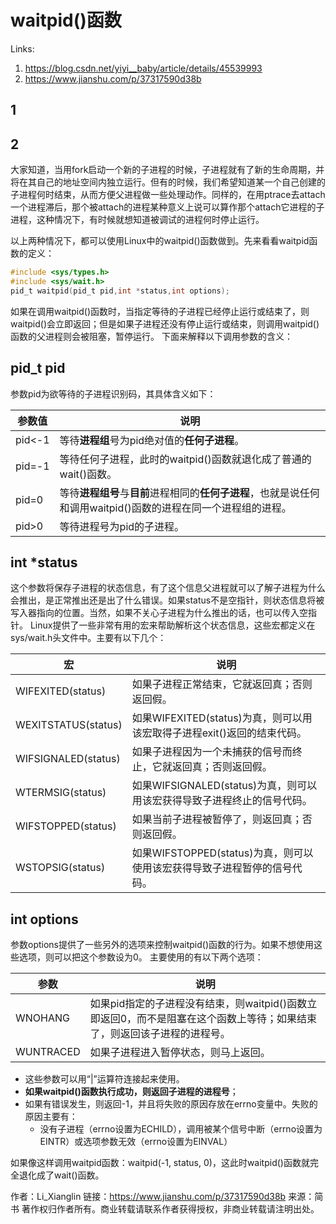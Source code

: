 # waitpid()函数

Links:

1. <https://blog.csdn.net/yiyi__baby/article/details/45539993>
2. https://www.jianshu.com/p/37317590d38b

## 1



## 2

大家知道，当用fork启动一个新的子进程的时候，子进程就有了新的生命周期，并将在其自己的地址空间内独立运行。但有的时候，我们希望知道某一个自己创建的子进程何时结束，从而方便父进程做一些处理动作。同样的，在用ptrace去attach一个进程滞后，那个被attach的进程某种意义上说可以算作那个attach它进程的子进程，这种情况下，有时候就想知道被调试的进程何时停止运行。

以上两种情况下，都可以使用Linux中的waitpid()函数做到。先来看看waitpid函数的定义：

```c
#include <sys/types.h> 
#include <sys/wait.h>
pid_t waitpid(pid_t pid,int *status,int options);
```

如果在调用waitpid()函数时，当指定等待的子进程已经停止运行或结束了，则waitpid()会立即返回；但是如果子进程还没有停止运行或结束，则调用waitpid()函数的父进程则会被阻塞，暂停运行。
 下面来解释以下调用参数的含义：

## pid_t pid

参数pid为欲等待的子进程识别码，其具体含义如下：

| 参数值 | 说明                                                         |
| ------ | ------------------------------------------------------------ |
| pid<-1 | 等待**进程组**号为pid绝对值的**任何子进程**。                |
| pid=-1 | 等待任何子进程，此时的waitpid()函数就退化成了普通的wait()函数。 |
| pid=0  | 等待**进程组号**与**目前**进程相同的**任何子进程**，也就是说任何和调用waitpid()函数的进程在同一个进程组的进程。 |
| pid>0  | 等待进程号为pid的子进程。                                    |

## int *status

这个参数将保存子进程的状态信息，有了这个信息父进程就可以了解子进程为什么会推出，是正常推出还是出了什么错误。如果status不是空指针，则状态信息将被写入器指向的位置。当然，如果不关心子进程为什么推出的话，也可以传入空指针。
 Linux提供了一些非常有用的宏来帮助解析这个状态信息，这些宏都定义在sys/wait.h头文件中。主要有以下几个：

| 宏                  | 说明                                                         |
| ------------------- | ------------------------------------------------------------ |
| WIFEXITED(status)   | 如果子进程正常结束，它就返回真；否则返回假。                 |
| WEXITSTATUS(status) | 如果WIFEXITED(status)为真，则可以用该宏取得子进程exit()返回的结束代码。 |
| WIFSIGNALED(status) | 如果子进程因为一个未捕获的信号而终止，它就返回真；否则返回假。 |
| WTERMSIG(status)    | 如果WIFSIGNALED(status)为真，则可以用该宏获得导致子进程终止的信号代码。 |
| WIFSTOPPED(status)  | 如果当前子进程被暂停了，则返回真；否则返回假。               |
| WSTOPSIG(status)    | 如果WIFSTOPPED(status)为真，则可以使用该宏获得导致子进程暂停的信号代码。 |

## int options

参数options提供了一些另外的选项来控制waitpid()函数的行为。如果不想使用这些选项，则可以把这个参数设为0。
 主要使用的有以下两个选项：

| 参数      | 说明                                                         |
| --------- | ------------------------------------------------------------ |
| WNOHANG   | 如果pid指定的子进程没有结束，则waitpid()函数立即返回0，而不是阻塞在这个函数上等待；如果结束了，则返回该子进程的进程号。 |
| WUNTRACED | 如果子进程进入暂停状态，则马上返回。                         |

- 这些参数可以用“|”运算符连接起来使用。
- **如果waitpid()函数执行成功，则返回子进程的进程号**；
- 如果有错误发生，则返回-1，并且将失败的原因存放在errno变量中。失败的原因主要有：
  - 没有子进程（errno设置为ECHILD），调用被某个信号中断（errno设置为EINTR）或选项参数无效（errno设置为EINVAL）

如果像这样调用waitpid函数：waitpid(-1, status, 0)，这此时waitpid()函数就完全退化成了wait()函数。

作者：Li_Xianglin
链接：https://www.jianshu.com/p/37317590d38b
来源：简书
著作权归作者所有。商业转载请联系作者获得授权，非商业转载请注明出处。


